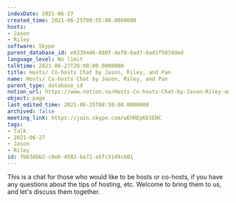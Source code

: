 ```yaml
---
indexDate: 2021-06-27
created_time: 2021-06-25T08:55:00.0000000
hosts:
- Jason
- Riley
software: Skype
parent_database_id: e9339446-880f-4ef0-8ad7-8ad1f507dded
language_level: No limit
talktime: 2021-06-27T20:00:00.0000000
title: Hosts/ Co-hosts Chat by Jason, Riley, and Pan
name: Hosts/ Co-hosts Chat by Jason, Riley, and Pan
parent_type: database_id
notion_url: https://www.notion.so/Hosts-Co-hosts-Chat-by-Jason-Riley-and-Pan-fb63dbb2c0eb4582ba72a5fc5149cb01
object: page
last_edited_time: 2021-06-25T08:59:00.0000000
archived: false
meeting_link: https://join.skype.com/wEhREpKESENC
tags:
- Talk
- 2021-06-27
- Jason
- Riley
id: fb63dbb2-c0eb-4582-ba72-a5fc5149cb01
---
```


This is a chat for those who would like to be hosts or co-hosts, if you have any questions about the tips of hosting, etc. Welcome to bring them to us, and let's discuss them together.

